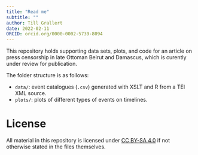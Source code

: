 ```yaml
---
title: "Read me"
subtitle: ""
author: Till Grallert
date: 2022-02-11 
ORCID: orcid.org/0000-0002-5739-8094
---
```


This repository holds supporting data sets, plots, and code for an article on press censorship in late Ottoman Beirut and Damascus, which is curently under review for publication.

The folder structure is as follows:

- `data/`: event catalogues (`.csv`) generated with XSLT and R from a TEI XML source.
- `plots/`: plots of different types of events on timelines.

# License

All material in this repository is licensed under [CC BY-SA 4.0](http://creativecommons.org/licenses/by-sa/4.0/) if not otherwise stated in the files themselves.
 
